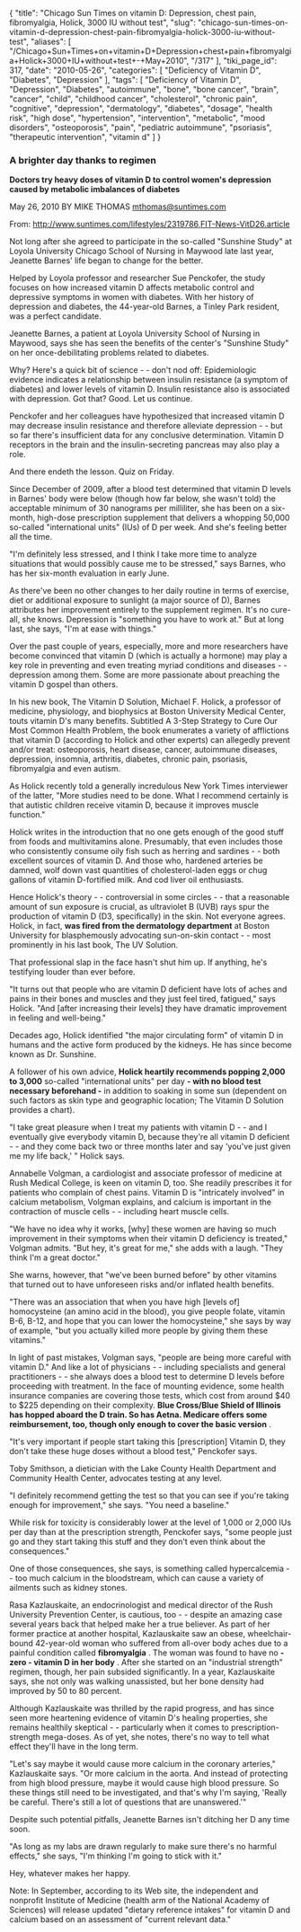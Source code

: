 {
    "title": "Chicago Sun Times on vitamin D: Depression, chest pain, fibromyalgia, Holick, 3000 IU without test",
    "slug": "chicago-sun-times-on-vitamin-d-depression-chest-pain-fibromyalgia-holick-3000-iu-without-test",
    "aliases": [
        "/Chicago+Sun+Times+on+vitamin+D+Depression+chest+pain+fibromyalgia+Holick+3000+IU+without+test+-+May+2010",
        "/317"
    ],
    "tiki_page_id": 317,
    "date": "2010-05-26",
    "categories": [
        "Deficiency of Vitamin D",
        "Diabetes",
        "Depression"
    ],
    "tags": [
        "Deficiency of Vitamin D",
        "Depression",
        "Diabetes",
        "autoimmune",
        "bone",
        "bone cancer",
        "brain",
        "cancer",
        "child",
        "childhood cancer",
        "cholesterol",
        "chronic pain",
        "cognitive",
        "depression",
        "dermatology",
        "diabetes",
        "dosage",
        "health risk",
        "high dose",
        "hypertension",
        "intervention",
        "metabolic",
        "mood disorders",
        "osteoporosis",
        "pain",
        "pediatric autoimmune",
        "psoriasis",
        "therapeutic intervention",
        "vitamin d"
    ]
}


### A brighter day thanks to regimen

 **Doctors try heavy doses of vitamin D to control women's depression caused by metabolic imbalances of diabetes** 

May 26, 2010 BY MIKE THOMAS mthomas@suntimes.com

From: http://www.suntimes.com/lifestyles/2319786,FIT-News-VitD26.article 

Not long after she agreed to participate in the so-called "Sunshine Study" at Loyola University Chicago School of Nursing in Maywood late last year, Jeanette Barnes' life began to change for the better.

Helped by Loyola professor and researcher Sue Penckofer, the study focuses on how increased vitamin D affects metabolic control and depressive symptoms in women with diabetes. With her history of depression and diabetes, the 44-year-old Barnes, a Tinley Park resident, was a perfect candidate.

Jeanette Barnes, a patient at Loyola University School of Nursing in Maywood, says she has seen the benefits of the center's "Sunshine Study" on her once-debilitating problems related to diabetes.

Why? Here's a quick bit of science - - don't nod off: Epidemiologic evidence indicates a relationship between insulin resistance (a symptom of diabetes) and lower levels of vitamin D. Insulin resistance also is associated with depression. Got that? Good. Let us continue.

Penckofer and her colleagues have hypothesized that increased vitamin D may decrease insulin resistance and therefore alleviate depression - - but so far there's insufficient data for any conclusive determination. Vitamin D receptors in the brain and the insulin-secreting pancreas may also play a role.

And there endeth the lesson. Quiz on Friday.

Since December of 2009, after a blood test determined that vitamin D levels in Barnes' body were below (though how far below, she wasn't told) the acceptable minimum of 30 nanograms per milliliter, she has been on a six-month, high-dose prescription supplement that delivers a whopping 50,000 so-called "international units" (IUs) of D per week. And she's feeling better all the time.

"I'm definitely less stressed, and I think I take more time to analyze situations that would possibly cause me to be stressed," says Barnes, who has her six-month evaluation in early June.

As there've been no other changes to her daily routine in terms of exercise, diet or additional exposure to sunlight (a major source of D), Barnes attributes her improvement entirely to the supplement regimen. It's no cure-all, she knows. Depression is "something you have to work at." But at long last, she says, "I'm at ease with things."

Over the past couple of years, especially, more and more researchers have become convinced that vitamin D (which is actually a hormone) may play a key role in preventing and even treating myriad conditions and diseases - - depression among them. Some are more passionate about preaching the vitamin D gospel than others.

In his new book, The Vitamin D Solution, Michael F. Holick, a professor of medicine, physiology, and biophysics at Boston University Medical Center, touts vitamin D's many benefits. Subtitled A 3-Step Strategy to Cure Our Most Common Health Problem, the book enumerates a variety of afflictions that vitamin D (according to Holick and other experts) can allegedly prevent and/or treat: osteoporosis, heart disease, cancer, autoimmune diseases, depression, insomnia, arthritis, diabetes, chronic pain, psoriasis, fibromyalgia and even autism.

As Holick recently told a generally incredulous New York Times interviewer of the latter, "More studies need to be done. What I recommend certainly is that autistic children receive vitamin D, because it improves muscle function."

Holick writes in the introduction that no one gets enough of the good stuff from foods and multivitamins alone. Presumably, that even includes those who consistently consume oily fish such as herring and sardines - - both excellent sources of vitamin D. And those who, hardened arteries be damned, wolf down vast quantities of cholesterol-laden eggs or chug gallons of vitamin D-fortified milk. And cod liver oil enthusiasts.

Hence Holick's theory - - controversial in some circles - - that a reasonable amount of sun exposure is crucial, as ultraviolet B (UVB) rays spur the production of vitamin D (D3, specifically) in the skin. Not everyone agrees. Holick, in fact,  **was fired from the dermatology department**  at Boston University for blasphemously advocating sun-on-skin contact - - most prominently in his last book, The UV Solution.

That professional slap in the face hasn't shut him up. If anything, he's testifying louder than ever before.

"It turns out that people who are vitamin D deficient have lots of aches and pains in their bones and muscles and they just feel tired, fatigued," says Holick. "And <span>[after increasing their levels]</span> they have dramatic improvement in feeling and well-being."

Decades ago, Holick identified "the major circulating form" of vitamin D in humans and the active form produced by the kidneys. He has since become known as Dr. Sunshine.

A follower of his own advice,  **Holick heartily recommends popping 2,000 to 3,000**  so-called "international units" per day  **- with no blood test necessary beforehand -**  in addition to soaking in some sun (dependent on such factors as skin type and geographic location; The Vitamin D Solution provides a chart).

"I take great pleasure when I treat my patients with vitamin D - - and I eventually give everybody vitamin D, because they're all vitamin D deficient  - - and they come back two or three months later and say 'you've just given me my life back,' " Holick says.

Annabelle Volgman, a cardiologist and associate professor of medicine at Rush Medical College, is keen on vitamin D, too. She readily prescribes it for patients who complain of chest pains. Vitamin D is "intricately involved" in calcium metabolism, Volgman explains, and calcium is important in the contraction of muscle cells - - including heart muscle cells.

"We have no idea why it works, <span>[why]</span> these women are having so much improvement in their symptoms when their vitamin D deficiency is treated," Volgman admits. "But hey, it's great for me," she adds with a laugh. "They think I'm a great doctor."

She warns, however, that "we've been burned before" by other vitamins that turned out to have unforeseen risks and/or inflated health benefits.

"There was an association that when you have high <span>[levels of]</span> homocysteine (an amino acid in the blood), you give people folate, vitamin B-6, B-12, and hope that you can lower the homocysteine," she says by way of example, "but you actually killed more people by giving them these vitamins."

In light of past mistakes, Volgman says, "people are being more careful with vitamin D." And like a lot of physicians - - including specialists and general practitioners - - she always does a blood test to determine D levels before proceeding with treatment. In the face of mounting evidence, some health insurance companies are covering those tests, which cost from around $40 to $225 depending on their complexity.  **Blue Cross/Blue Shield of Illinois has hopped aboard the D train. So has Aetna. Medicare offers some reimbursement, too, though only enough to cover the basic version** .

"It's very important if people start taking this <span>[prescription]</span> Vitamin D, they don't take these huge doses without a blood test," Penckofer says.

Toby Smithson, a dietician with the Lake County Health Department and Community Health Center, advocates testing at any level.

"I definitely recommend getting the test so that you can see if you're taking enough for improvement," she says. "You need a baseline."

While risk for toxicity is considerably lower at the level of 1,000 or 2,000 IUs per day than at the prescription strength, Penckofer says, "some people just go and they start taking this stuff and they don't even think about the consequences."

One of those consequences, she says, is something called hypercalcemia - - too much calcium in the bloodstream, which can cause a variety of ailments such as kidney stones.

Rasa Kazlauskaite, an endocrinologist and medical director of the Rush University Prevention Center, is cautious, too - - despite an amazing case several years back that helped make her a true believer. As part of her former practice at another hospital, Kazlauskaite saw an obese, wheelchair-bound 42-year-old woman who suffered from all-over body aches due to a painful condition called  **fibromyalgia** . The woman was found to have no  **- zero - vitamin D in her body** . After she started on an "industrial strength" regimen, though, her pain subsided significantly. In a year, Kazlauskaite says, she not only was walking unassisted, but her bone density had improved by 50 to 80 percent.

Although Kazlauskaite was thrilled by the rapid progress, and has since seen more heartening evidence of vitamin D's healing properties, she remains healthily skeptical - - particularly when it comes to prescription-strength mega-doses. As of yet, she notes, there's no way to tell what effect they'll have in the long term.

"Let's say maybe it would cause more calcium in the coronary arteries," Kazlauskaite says. "Or more calcium in the aorta. And instead of protecting from high blood pressure, maybe it would cause high blood pressure. So these things still need to be investigated, and that's why I'm saying, 'Really be careful. There's still a lot of questions that are unanswered.'"

Despite such potential pitfalls, Jeanette Barnes isn't ditching her D any time soon.

"As long as my labs are drawn regularly to make sure there's no harmful effects," she says, "I'm thinking I'm going to stick with it."

Hey, whatever makes her happy.

Note: In September, according to its Web site, the independent and nonprofit Institute of Medicine (health arm of the National Academy of Sciences) will release updated "dietary reference intakes" for vitamin D and calcium based on an assessment of "current relevant data."